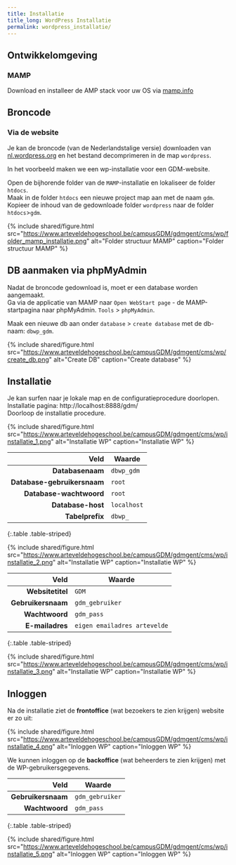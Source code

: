 ```yaml
---
title: Installatie
title_long: WordPress Installatie
permalink: wordpress_installatie/
---
```


Ontwikkelomgeving
-----------------

### MAMP 

Download en installeer de AMP stack voor uw OS via [mamp.info](https://www.mamp.info)

Broncode
--------

### Via de website

Je kan de broncode (van de Nederlandstalige versie) downloaden van [nl.wordpress.org](https://nl.wordpress.org/download/) en het bestand decomprimeren in de map `wordpress`.

In het voorbeeld maken we een wp-installatie voor een GDM-website.

Open de bijhorende folder van de `MAMP`-installatie en lokaliseer de folder `htdocs`.  
Maak in de folder `htdocs` een nieuwe project map aan met de naam `gdm`.  
Kopieer de inhoud van de gedownloade folder `wordpress` naar de folder `htdocs`>`gdm`. 

{% include shared/figure.html src="https://www.arteveldehogeschool.be/campusGDM/gdmgent/cms/wp/folder_mamp_installatie.png" alt="Folder structuur MAMP" caption="Folder structuur MAMP" %}


DB aanmaken via phpMyAdmin
-------------------------

Nadat de broncode gedownload is, moet er een database worden aangemaakt.  
Ga via de applicatie van MAMP naar `Open WebStart page` - de MAMP-startpagina naar phpMyAdmin. `Tools` > `phpMyAdmin`.  

Maak een nieuwe db aan onder `database` > `create database` met de db-naam: `dbwp_gdm`.  

{% include shared/figure.html src="https://www.arteveldehogeschool.be/campusGDM/gdmgent/cms/wp/create_db.png" alt="Create DB" caption="Create database" %}


Installatie
------------

Je kan surfen naar je lokale map en de configuratieprocedure doorlopen.  
Installatie pagina: http://localhost:8888/gdm/    
Doorloop de installatie procedure.  


 {% include shared/figure.html src="https://www.arteveldehogeschool.be/campusGDM/gdmgent/cms/wp/installatie_1.png" alt="Installatie WP" caption="Installatie WP" %}

|                        Veld | Waarde            |
|----------------------------:|-------------------|
|            **Databasenaam** | `dbwp_gdm`       |
| **Database-gebruikersnaam** | `root`     |
|     **Database-wachtwoord** | `root` |
|           **Database-host** | `localhost`       |
|             **Tabelprefix** | `dbwp_`             |
{:.table .table-striped}

 {% include shared/figure.html src="https://www.arteveldehogeschool.be/campusGDM/gdmgent/cms/wp/installatie_2.png" alt="Installatie WP" caption="Installatie WP" %}

|               Veld | Waarde                  |
|-------------------:|-------------------------|
|   **Websitetitel** | `GDM` |
| **Gebruikersnaam** | `gdm_gebruiker`         |
|     **Wachtwoord** | `gdm_pass`        |
|    **E-mailadres** | `eigen emailadres artevelde`    |
{:.table .table-striped}

 {% include shared/figure.html src="https://www.arteveldehogeschool.be/campusGDM/gdmgent/cms/wp/installatie_3.png" alt="Installatie WP" caption="Installatie WP" %}


Inloggen
--------

Na de installatie ziet de **frontoffice** (wat bezoekers te zien krijgen) website er zo uit:

 {% include shared/figure.html src="https://www.arteveldehogeschool.be/campusGDM/gdmgent/cms/wp/installatie_4.png" alt="Inloggen WP" caption="Inloggen WP" %}

We kunnen inloggen op de **backoffice** (wat beheerders te zien krijgen) met de WP-gebruikersgegevens.

|               Veld | Waarde           |
|-------------------:|------------------|
| **Gebruikersnaam** | `gdm_gebruiker`  |
|     **Wachtwoord** | `gdm_pass` |
{:.table .table-striped}

 {% include shared/figure.html src="https://www.arteveldehogeschool.be/campusGDM/gdmgent/cms/wp/installatie_5.png" alt="Inloggen WP" caption="Inloggen WP" %}